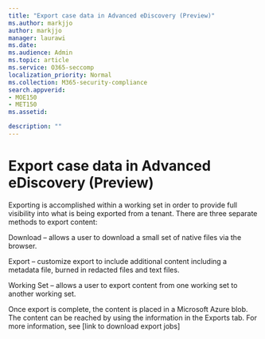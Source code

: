```yaml
---
title: "Export case data in Advanced eDiscovery (Preview)"
ms.author: markjjo
author: markjjo
manager: laurawi
ms.date: 
ms.audience: Admin
ms.topic: article
ms.service: O365-seccomp
localization_priority: Normal
ms.collection: M365-security-compliance 
search.appverid: 
- MOE150
- MET150
ms.assetid: 

description: ""
---
```


# Export case data in Advanced eDiscovery (Preview)

Exporting is accomplished within a working set in order to provide full visibility into what is being exported from a tenant. There are three separate methods to export content:

Download – allows a user to download a small set of native files via the browser.

Export – customize export to include additional content including a metadata file, burned in redacted files and text files.

Working Set – allows a user to export content from one working set to another working set.

Once export is complete, the content is placed in a Microsoft Azure blob. The content can be reached by using the information in the Exports tab. For more information, see \[link to download export jobs\]